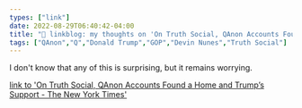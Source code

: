 ```yaml
---
types: ["link"]
date: 2022-08-29T06:40:42-04:00
title: "🔗 linkblog: my thoughts on 'On Truth Social, QAnon Accounts Found a Home and Trump’s Support - The New York Times'"
tags: ["QAnon","Q","Donald Trump","GOP","Devin Nunes","Truth Social"]
---
```

I don't know that any of this is surprising, but it remains worrying.
 

[link to 'On Truth Social, QAnon Accounts Found a Home and Trump’s Support - The New York Times'](https://www.nytimes.com/2022/08/29/technology/qanon-truth-social-trump.html)
